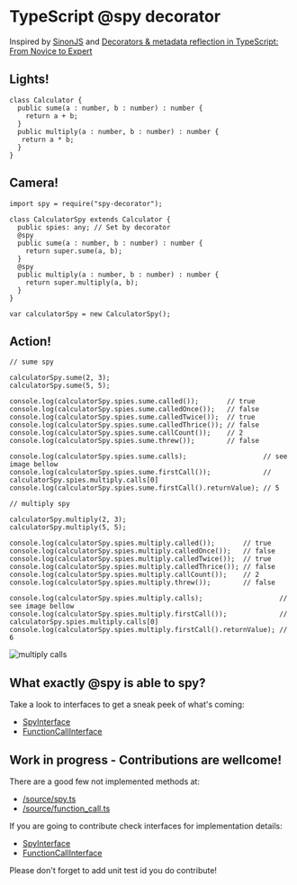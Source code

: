 # TypeScript @spy decorator

Inspired by [SinonJS](http://sinonjs.org/) and [Decorators & metadata reflection in TypeScript: From Novice to Expert](http://blog.wolksoftware.com/decorators-reflection-javascript-typescript)

## Lights!
```
class Calculator {
  public sume(a : number, b : number) : number {
    return a + b;
  }
  public multiply(a : number, b : number) : number {
   return a * b;
  }
}
```
## Camera!

```
import spy = require("spy-decorator");

class CalculatorSpy extends Calculator {
  public spies: any; // Set by decorator
  @spy
  public sume(a : number, b : number) : number {
    return super.sume(a, b);
  }
  @spy
  public multiply(a : number, b : number) : number {
    return super.multiply(a, b);
  }
}

var calculatorSpy = new CalculatorSpy();

```
## Action!
```
// sume spy

calculatorSpy.sume(2, 3);
calculatorSpy.sume(5, 5);

console.log(calculatorSpy.spies.sume.called());       // true
console.log(calculatorSpy.spies.sume.calledOnce());   // false
console.log(calculatorSpy.spies.sume.calledTwice());  // true
console.log(calculatorSpy.spies.sume.calledThrice()); // false
console.log(calculatorSpy.spies.sume.callCount());    // 2
console.log(calculatorSpy.spies.sume.threw());        // false

console.log(calculatorSpy.spies.sume.calls);                   // see image bellow
console.log(calculatorSpy.spies.sume.firstCall());             // calculatorSpy.spies.multiply.calls[0]
console.log(calculatorSpy.spies.sume.firstCall().returnValue); // 5

// multiply spy

calculatorSpy.multiply(2, 3);
calculatorSpy.multiply(5, 5);

console.log(calculatorSpy.spies.multiply.called());       // true
console.log(calculatorSpy.spies.multiply.calledOnce());   // false
console.log(calculatorSpy.spies.multiply.calledTwice());  // true
console.log(calculatorSpy.spies.multiply.calledThrice()); // false
console.log(calculatorSpy.spies.multiply.callCount());    // 2
console.log(calculatorSpy.spies.multiply.threw());        // false

console.log(calculatorSpy.spies.multiply.calls);                   // see image bellow
console.log(calculatorSpy.spies.multiply.firstCall());             // calculatorSpy.spies.multiply.calls[0]
console.log(calculatorSpy.spies.multiply.firstCall().returnValue); // 6
```
![multiply calls](https://upload.wikimedia.org/wikipedia/commons/a/a3/Multiply_calls.png)

## What exactly @spy is able to spy?
Take a look to interfaces to get a sneak peek of what's coming:
- [SpyInterface](https://github.com/remojansen/typescript-spy-decorator/tree/master/source/spy.d.ts)
- [FunctionCallInterface](https://github.com/remojansen/typescript-spy-decorator/tree/master/source/function_call.d.ts)


## Work in progress - Contributions are wellcome!

There are a good few not implemented methods at:
- [/source/spy.ts](https://github.com/remojansen/typescript-spy-decorator/tree/master/source/spy.ts)
- [/source/function_call.ts](https://github.com/remojansen/typescript-spy-decorator/tree/master/source/function_call.ts)

If you are going to contribute check interfaces for implementation details:
- [SpyInterface](https://github.com/remojansen/typescript-spy-decorator/tree/master/source/spy.d.ts)
- [FunctionCallInterface](https://github.com/remojansen/typescript-spy-decorator/tree/master/source/function_call.d.ts)

Please don't forget to add unit test id you do contribute!
